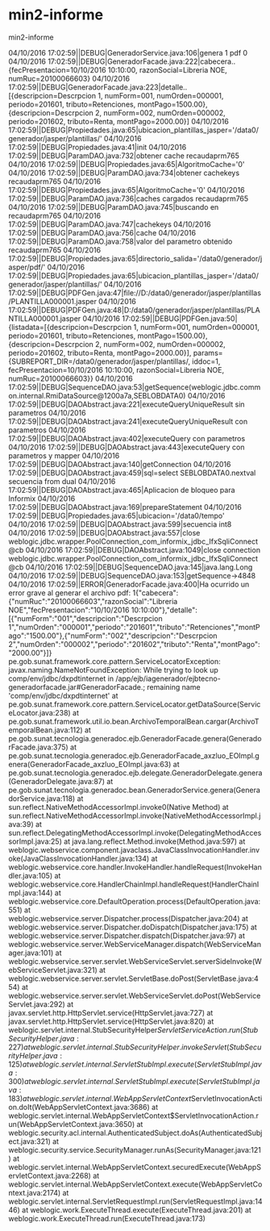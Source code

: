 # min2-informe
min2-informe


04/10/2016 17:02:59||DEBUG|GeneradorService.java:106|genera 1 pdf 0
04/10/2016 17:02:59||DEBUG|GeneradorFacade.java:222|cabecera..{fecPresentacion=10/10/2016 10:10:00, razonSocial=Libreria NOE, numRuc=20100066603}
04/10/2016 17:02:59||DEBUG|GeneradorFacade.java:223|detalle..[{descripcion=Descrpcion 1, numForm=001, numOrden=000001, periodo=201601, tributo=Retenciones, montPago=1500.00}, {descripcion=Descrpcion 2, numForm=002, numOrden=000002, periodo=201602, tributo=Renta, montPago=2000.00}]
04/10/2016 17:02:59||DEBUG|Propiedades.java:65|ubicacion_plantillas_jasper='/data0/generador/jasper/plantillas/'
04/10/2016 17:02:59||DEBUG|Propiedades.java:41|init
04/10/2016 17:02:59||DEBUG|ParamDAO.java:732|obtener cache recaudaprm765
04/10/2016 17:02:59||DEBUG|Propiedades.java:65|AlgoritmoCache='0'
04/10/2016 17:02:59||DEBUG|ParamDAO.java:734|obtener cachekeys recaudaprm765
04/10/2016 17:02:59||DEBUG|Propiedades.java:65|AlgoritmoCache='0'
04/10/2016 17:02:59||DEBUG|ParamDAO.java:736|caches cargados recaudaprm765
04/10/2016 17:02:59||DEBUG|ParamDAO.java:745|buscando en recaudaprm765
04/10/2016 17:02:59||DEBUG|ParamDAO.java:747|cachekeys
04/10/2016 17:02:59||DEBUG|ParamDAO.java:756|cache
04/10/2016 17:02:59||DEBUG|ParamDAO.java:758|valor del parametro obtenido recaudaprm765
04/10/2016 17:02:59||DEBUG|Propiedades.java:65|directorio_salida='/data0/generador/jasper/pdf/'
04/10/2016 17:02:59||DEBUG|Propiedades.java:65|ubicacion_plantillas_jasper='/data0/generador/jasper/plantillas/'
04/10/2016 17:02:59||DEBUG|PDFGen.java:47|file://D:/data0/generador/jasper/plantillas/PLANTILLA000001.jasper
04/10/2016 17:02:59||DEBUG|PDFGen.java:48|D:/data0/generador/jasper/plantillas/PLANTILLA000001.jasper
04/10/2016 17:02:59||DEBUG|PDFGen.java:50|{listadata=[{descripcion=Descrpcion 1, numForm=001, numOrden=000001, periodo=201601, tributo=Retenciones, montPago=1500.00}, {descripcion=Descrpcion 2, numForm=002, numOrden=000002, periodo=201602, tributo=Renta, montPago=2000.00}], params={SUBREPORT_DIR=/data0/generador/jasper/plantillas/, iddoc=1, fecPresentacion=10/10/2016 10:10:00, razonSocial=Libreria NOE, numRuc=20100066603}}
04/10/2016 17:02:59||DEBUG|SequenceDAO.java:53|getSequence(weblogic.jdbc.common.internal.RmiDataSource@1200a7a,SEBLOBDATA0)
04/10/2016 17:02:59||DEBUG|DAOAbstract.java:221|executeQueryUniqueResult sin parametros
04/10/2016 17:02:59||DEBUG|DAOAbstract.java:241|executeQueryUniqueResult con parametros
04/10/2016 17:02:59||DEBUG|DAOAbstract.java:402|executeQuery con parametros
04/10/2016 17:02:59||DEBUG|DAOAbstract.java:443|executeQuery con parametros y mapper
04/10/2016 17:02:59||DEBUG|DAOAbstract.java:140|getConnection
04/10/2016 17:02:59||DEBUG|DAOAbstract.java:459|sql=select SEBLOBDATA0.nextval secuencia from dual
04/10/2016 17:02:59||DEBUG|DAOAbstract.java:465|Aplicacion de bloqueo para Informix
04/10/2016 17:02:59||DEBUG|DAOAbstract.java:169|prepareStatement
04/10/2016 17:02:59||DEBUG|Propiedades.java:65|ubicacion='/data0/tempo'
04/10/2016 17:02:59||DEBUG|DAOAbstract.java:599|secuencia  int8
04/10/2016 17:02:59||DEBUG|DAOAbstract.java:557|close weblogic.jdbc.wrapper.PoolConnection_com_informix_jdbc_IfxSqliConnect@cb
04/10/2016 17:02:59||DEBUG|DAOAbstract.java:1049|close connection weblogic.jdbc.wrapper.PoolConnection_com_informix_jdbc_IfxSqliConnect@cb
04/10/2016 17:02:59||DEBUG|SequenceDAO.java:145|java.lang.Long
04/10/2016 17:02:59||DEBUG|SequenceDAO.java:153|getSequence->4848
04/10/2016 17:02:59||ERROR|GeneradorFacade.java:400|Ha ocurrido un error grave al generar el archivo pdf: 1{"cabecera":{"numRuc":"20100066603","razonSocial":"Libreria NOE","fecPresentacion":"10/10/2016 10:10:00"},"detalle":[{"numForm":"001","descripcion":"Descrpcion 1","numOrden":"000001","periodo":"201601","tributo":"Retenciones","montPago":"1500.00"},{"numForm":"002","descripcion":"Descrpcion 2","numOrden":"000002","periodo":"201602","tributo":"Renta","montPago":"2000.00"}]}
pe.gob.sunat.framework.core.pattern.ServiceLocatorException: javax.naming.NameNotFoundException: While trying to look up comp/env/jdbc/dxpdtinternet in /app/ejb/iagenerador/ejbtecno-generadorfacade.jar#GeneradorFacade.; remaining name 'comp/env/jdbc/dxpdtinternet'
	at pe.gob.sunat.framework.core.pattern.ServiceLocator.getDataSource(ServiceLocator.java:238)
	at pe.gob.sunat.framework.util.io.bean.ArchivoTemporalBean.cargar(ArchivoTemporalBean.java:112)
	at pe.gob.sunat.tecnologia.generadoc.ejb.GeneradorFacade.genera(GeneradorFacade.java:375)
	at pe.gob.sunat.tecnologia.generadoc.ejb.GeneradorFacade_axzluo_EOImpl.genera(GeneradorFacade_axzluo_EOImpl.java:63)
	at pe.gob.sunat.tecnologia.generadoc.ejb.delegate.GeneradorDelegate.genera(GeneradorDelegate.java:87)
	at pe.gob.sunat.tecnologia.generadoc.bean.GeneradorService.genera(GeneradorService.java:118)
	at sun.reflect.NativeMethodAccessorImpl.invoke0(Native Method)
	at sun.reflect.NativeMethodAccessorImpl.invoke(NativeMethodAccessorImpl.java:39)
	at sun.reflect.DelegatingMethodAccessorImpl.invoke(DelegatingMethodAccessorImpl.java:25)
	at java.lang.reflect.Method.invoke(Method.java:597)
	at weblogic.webservice.component.javaclass.JavaClassInvocationHandler.invoke(JavaClassInvocationHandler.java:134)
	at weblogic.webservice.core.handler.InvokeHandler.handleRequest(InvokeHandler.java:105)
	at weblogic.webservice.core.HandlerChainImpl.handleRequest(HandlerChainImpl.java:144)
	at weblogic.webservice.core.DefaultOperation.process(DefaultOperation.java:551)
	at weblogic.webservice.server.Dispatcher.process(Dispatcher.java:204)
	at weblogic.webservice.server.Dispatcher.doDispatch(Dispatcher.java:175)
	at weblogic.webservice.server.Dispatcher.dispatch(Dispatcher.java:97)
	at weblogic.webservice.server.WebServiceManager.dispatch(WebServiceManager.java:101)
	at weblogic.webservice.server.servlet.WebServiceServlet.serverSideInvoke(WebServiceServlet.java:321)
	at weblogic.webservice.server.servlet.ServletBase.doPost(ServletBase.java:454)
	at weblogic.webservice.server.servlet.WebServiceServlet.doPost(WebServiceServlet.java:292)
	at javax.servlet.http.HttpServlet.service(HttpServlet.java:727)
	at javax.servlet.http.HttpServlet.service(HttpServlet.java:820)
	at weblogic.servlet.internal.StubSecurityHelper$ServletServiceAction.run(StubSecurityHelper.java:227)
	at weblogic.servlet.internal.StubSecurityHelper.invokeServlet(StubSecurityHelper.java:125)
	at weblogic.servlet.internal.ServletStubImpl.execute(ServletStubImpl.java:300)
	at weblogic.servlet.internal.ServletStubImpl.execute(ServletStubImpl.java:183)
	at weblogic.servlet.internal.WebAppServletContext$ServletInvocationAction.doIt(WebAppServletContext.java:3686)
	at weblogic.servlet.internal.WebAppServletContext$ServletInvocationAction.run(WebAppServletContext.java:3650)
	at weblogic.security.acl.internal.AuthenticatedSubject.doAs(AuthenticatedSubject.java:321)
	at weblogic.security.service.SecurityManager.runAs(SecurityManager.java:121)
	at weblogic.servlet.internal.WebAppServletContext.securedExecute(WebAppServletContext.java:2268)
	at weblogic.servlet.internal.WebAppServletContext.execute(WebAppServletContext.java:2174)
	at weblogic.servlet.internal.ServletRequestImpl.run(ServletRequestImpl.java:1446)
	at weblogic.work.ExecuteThread.execute(ExecuteThread.java:201)
	at weblogic.work.ExecuteThread.run(ExecuteThread.java:173)
